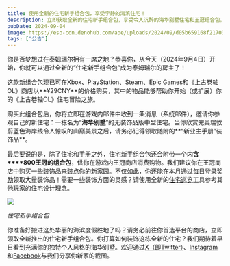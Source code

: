 ```yaml
---
title: 使用全新的住宅新手组合包，享受宁静的海滨住宅！
description: 立即获取全新的住宅新手组合包，享受令人沉醉的海华别墅住宅和王冠组合包。
pubDate: 2024-09-04
image: https://eso-cdn.denohub.com/ape/uploads/2024/09/d05b659168f21703278e61a6a7e12740.jpg
tags: ["公告"]
---
```


你是否梦想过在泰姆瑞尔拥有一席之地？恭喜你，从今天（2024年9月4日）开始，你就可以通过全新的“住宅新手组合包”成为泰姆瑞尔的房主了！

这款新组合包现已可在Xbox、PlayStation、Steam、Epic
Games和《上古卷轴OL》商店以**¥29CNY**的价格购买，其中的物品能够帮助你开始（或扩展）你的《上古卷轴OL》住宅冒险之旅。

购买此组合包后，你将立即在游戏内邮件中收到一条消息（系统邮件），邀请你参观自己的新住宅：一栋名为“**海华别墅**”的无装饰品版中型住宅。当你欣赏完奥瑞敦蔚蓝色海岸线令人惊叹的山巅美景之后，请务必记得领取随附的**“新业主手册”装饰品**。 

最后要说的是，除了住宅和手册之外，住宅新手组合包还会附带一个**内含****800王冠的组合包**，供你在游戏内王冠商店消费购物。我们建议你在王冠商店中购买一些装饰品来装点你的新家园。不仅如此，你还能在本月通过[每日登录奖励](/news/post/66629)领取大量装饰品！需要一些装饰方面的灵感？请使用全新的[住宅巡览](/news/post/66495)工具参考其他玩家的住宅设计理念。

![](https://eso-cdn.denohub.com/ape/uploads/2024/09/5c1a33e0562979ae89f71511429a98ec.png)

<p class="text-gray-500 text-sm text-center"><i>住宅新手组合包</i></p>

你准备好搬进这处华丽的海滨度假胜地了吗？请务必前往你首选平台的商店，立即领取全新推出的住宅新手组合包。你打算如何装饰这栋全新的住宅？我们期待着早日看到充满你的独特个人风格的海华别墅。欢迎通过[X（即Twitter）](https://twitter.com/TESOnline)、[Instagram](https://www.instagram.com/elderscrollsonline/)和[Facebook](https://www.facebook.com/elderscrollsonline)与我们分享你新家的截图。 
